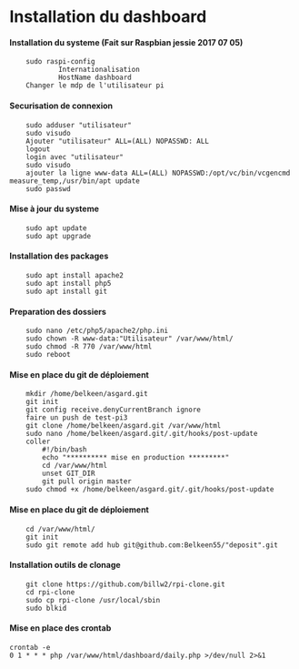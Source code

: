 Installation du dashboard
==
#### Installation du systeme (Fait sur Raspbian jessie 2017 07 05)
        sudo raspi-config 
                Internationalisation 
                HostName dashboard 
		Changer le mdp de l'utilisateur pi 

#### Securisation de connexion
        sudo adduser "utilisateur" 
        sudo visudo 
        Ajouter "utilisateur" ALL=(ALL) NOPASSWD: ALL 
        logout 
        login avec "utilisateur" 
        sudo visudo 
        ajouter la ligne www-data ALL=(ALL) NOPASSWD:/opt/vc/bin/vcgencmd measure_temp,/usr/bin/apt update 
        sudo passwd 

#### Mise à jour du systeme
        sudo apt update 
        sudo apt upgrade 

#### Installation des packages
        sudo apt install apache2 
        sudo apt install php5 
        sudo apt install git 

#### Preparation des dossiers
        sudo nano /etc/php5/apache2/php.ini 
        sudo chown -R www-data:"Utilisateur" /var/www/html/ 
        sudo chmod -R 770 /var/www/html 
        sudo reboot 

#### Mise en place du git de déploiement
        mkdir /home/belkeen/asgard.git 
        git init 
        git config receive.denyCurrentBranch ignore 
        faire un push de test-pi3 
        git clone /home/belkeen/asgard.git /var/www/html 
        sudo nano /home/belkeen/asgard.git/.git/hooks/post-update 
        coller 
	        #!/bin/bash 
			echo "********** mise en production *********" 
			cd /var/www/html 
			unset GIT_DIR 
			git pull origin master 
		sudo chmod +x /home/belkeen/asgard.git/.git/hooks/post-update 

#### Mise en place du git de déploiement
        cd /var/www/html/ 
        git init 
        sudo git remote add hub git@github.com:Belkeen55/"deposit".git 

#### Installation outils de clonage
        git clone https://github.com/billw2/rpi-clone.git 
        cd rpi-clone 
        sudo cp rpi-clone /usr/local/sbin 
        sudo blkid 

#### Mise en place des crontab
	crontab -e 
	0 1 * * * php /var/www/html/dashboard/daily.php >/dev/null 2>&1 
